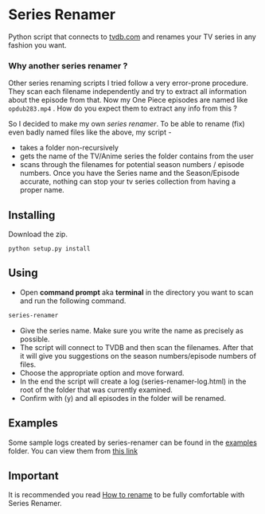 # Series Renamer

Python script that connects to [tvdb.com](http://tvdb.com) and renames your TV series in any fashion you want.


### Why another series renamer ?

Other series renaming scripts I tried follow a very error-prone procedure. They scan each filename independently and try to extract all information about the episode from that.
Now my One Piece episodes are named like `opdub283.mp4` . How do you expect them to extract any info from this ?

So I decided to make my own *series renamer*. To be able to rename (fix) even badly named files like the above, my script -

* takes a folder non-recursively
* gets the name of the TV/Anime series the folder contains from the user
* scans through the filenames for potential season numbers / episode numbers. Once you have the Series name and the Season/Episode accurate, nothing can stop your tv series collection from having a proper name.


## Installing

Download the zip.
```
python setup.py install
```


## Using

* Open **command prompt** aka **terminal** in the directory you want to scan and run the following command.
```bash
series-renamer
```
* Give the series name. Make sure you write the name as precisely as possible.
* The script will connect to TVDB and then scan the filenames. After that it will give you suggestions on the season numbers/episode numbers of files.
* Choose the appropriate option and move forward.
* In the end the script will create a log (series-renamer-log.html) in the root of the folder that was currently examined.
* Confirm with (y) and all episodes in the folder will be renamed.


## Examples

Some sample logs created by series-renamer can be found in the [examples](https://github.com/aviaryan/series-renamer/tree/gh-pages/examples) folder. You can view them from [this link](http://aviaryan.github.io/series-renamer/examples/index.html)


## Important

It is recommended you read [How to rename](docs/how_to_rename.md) to be fully comfortable with Series Renamer.